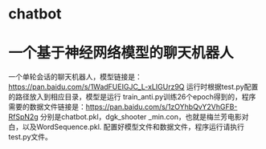 # chatbot
# 一个基于神经网络模型的聊天机器人

  一个单轮会话的聊天机器人，模型链接是：https://pan.baidu.com/s/1WadFUEIGJC_L-xLIGUrz9Q 运行时根据test.py配置的路径放入到相应目录，模型是运行
train_anti.py训练26个epoch得到的，程序需要的数据文件链接是：https://pan.baidu.com/s/1zOYhbQvY2VhGFB-RfSpN2g 分别是chatbot.pkl，dgk_shooter
_min.con，也就是梅兰芳电影对白，以及WordSequence.pkl.
  配置好模型文件和数据文件，程序运行请执行test.py文件。


